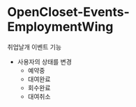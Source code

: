 # OpenCloset-Events-EmploymentWing #

취업날개 이벤트 기능

- 사용자의 상태를 변경
  - 예약중
  - 대여완료
  - 회수완료
  - 대여취소
